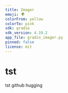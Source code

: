 ```yaml
---
title: Imager
emoji: 🌍
colorFrom: yellow
colorTo: pink
sdk: gradio
sdk_version: 4.19.2
app_file: gradio_imager.py
pinned: false
license: mit
---
```


# tst
tst github hugging
